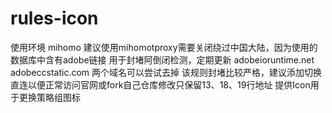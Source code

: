 # rules-icon
使用环境 mihomo 
建议使用mihomotproxy需要关闭绕过中国大陆，因为使用的数据库中含有adobe链接
用于封堵阿倒闭检测，定期更新
adobeioruntime.net  adobeccstatic.com 两个域名可以尝试去掉
该规则封堵比较严格，建议添加切换直连以便正常访问官网或fork自己仓库修改只保留13、18、19行地址
提供Icon用于更换策略组图标
